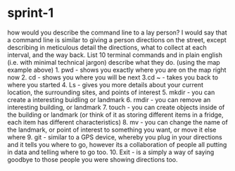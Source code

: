 # sprint-1
how would you describe the command line to a lay person?
	I would say that a command line is similar to giving a person directions on the street, except describing in meticulous detail the directions, what to collect at each interval, and the way back. 
	List 10 terminal commands and in plain english (i.e. with minimal technical jargon) describe what they do. (using the map example above)
	1. pwd - shows you exactly where you are on the map right now
	2. cd - shows you where you will be next
	3.cd ~ - takes you back to where you started 
	4. Ls -  gives you more details about your current location, the surrounding sites, and points of interest
	5. mkdir - you can create a interesting buidling or landmark
	6. rmdir - you can remove an interesting building, or landmark
	7. touch - you can create objects inside of the building or landmark (or think of it as storing different items in a fridge, each item has different characteristics)
	8. mv - you can change the name of the landmark, or point of interest to something you want, or move it else where
	9. git - similar to a GPS device, whereby you plug in your directions and it tells you where to go, however its a collaboration of people all putting in data and telling where to go too.
	10. Exit - is a simply a way of saying goodbye to those people you were showing directions too. 